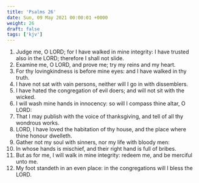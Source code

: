 ```yaml
---
title: 'Psalms 26'
date: Sun, 09 May 2021 00:00:01 +0000
weight: 26
draft: false
tags: ['kjv'] 
---
```


1. Judge me, O LORD; for I have walked in mine integrity: I have trusted also in the LORD; therefore I shall not slide.
2. Examine me, O LORD, and prove me; try my reins and my heart.
3. For thy lovingkindness is before mine eyes: and I have walked in thy truth.
4. I have not sat with vain persons, neither will I go in with dissemblers.
5. I have hated the congregation of evil doers; and will not sit with the wicked.
6. I will wash mine hands in innocency: so will I compass thine altar, O LORD:
7. That I may publish with the voice of thanksgiving, and tell of all thy wondrous works.
8. LORD, I have loved the habitation of thy house, and the place where thine honour dwelleth.
9. Gather not my soul with sinners, nor my life with bloody men:
10. In whose hands is mischief, and their right hand is full of bribes.
11. But as for me, I will walk in mine integrity: redeem me, and be merciful unto me.
12. My foot standeth in an even place: in the congregations will I bless the LORD.
